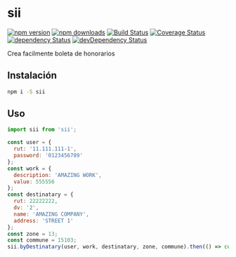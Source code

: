 # sii

[![npm version](https://img.shields.io/npm/v/sii.svg?style=flat-square)](https://www.npmjs.com/package/sii)
[![npm downloads](https://img.shields.io/npm/dm/sii.svg?style=flat-square)](https://www.npmjs.com/package/sii)
[![Build Status](https://img.shields.io/travis/lgaticaq/sii.svg?style=flat-square)](https://travis-ci.org/lgaticaq/sii)
[![Coverage Status](https://img.shields.io/coveralls/lgaticaq/sii/master.svg?style=flat-square)](https://coveralls.io/github/lgaticaq/sii?branch=master)
[![dependency Status](https://img.shields.io/david/lgaticaq/sii.svg?style=flat-square)](https://david-dm.org/lgaticaq/sii#info=dependencies)
[![devDependency Status](https://img.shields.io/david/dev/lgaticaq/sii.svg?style=flat-square)](https://david-dm.org/lgaticaq/sii#info=devDependencies)

Crea facilmente boleta de honorarios

## Instalación
```bash
npm i -S sii
```

## Uso
```javascript
import sii from 'sii';

const user = {
  rut: '11.111.111-1',
  password: '0123456789'
};
const work = {
  description: 'AMAZING WORK',
  value: 555556
};
const destinatary = {
  rut: 22222222,
  dv: '2',
  name: 'AMAZING COMPANY',
  address: 'STREET 1'
};
const zone = 13;
const commune = 15103;
sii.byDestinatary(user, work, destinatary, zone, commune).then(() => console.log('Done'))
```
